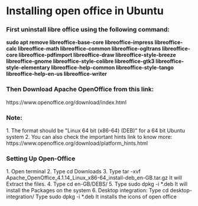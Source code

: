
<h1>Installing open office in Ubuntu </h1>

<h3>First uninstall libre office using the following command:</h3> 
<b>sudo apt remove libreoffice-base-core libreoffice-impress libreoffice-calc libreoffice-math libreoffice-common libreoffice-ogltrans libreoffice-core libreoffice-pdfimport libreoffice-draw libreoffice-style-breeze libreoffice-gnome libreoffice-style-colibre libreoffice-gtk3 libreoffice-style-elementary libreoffice-help-common libreoffice-style-tango libreoffice-help-en-us libreoffice-writer</b>

<h3>Then Download Apache OpenOffice from this link:</h3>
https://www.openoffice.org/download/index.html

<h3>Note:</h3> 
1. The format should be "Linux 64 bit (x86-64) (DEB)" for a 64 bit Ubuntu system  
2. You can also check the important hints link to know more: https://www.openoffice.org/download/platform_hints.html  

<h3>Setting Up Open-Office</h3>
1. Open terminal  
2. Type cd Downloads  
3. Type tar -xvf Apache_OpenOffice_4.1.14_Linux_x86-64_install-deb_en-GB.tar.gz  
   It will Extract the files.  
4. Type cd en-GB/DEBS/  
5. Type sudo dpkg -i *.deb  
   It will install the Packages on the system  
6. Desktop integration:  
    Type cd desktop-integration/  
    Type sudo dpkg -i *.deb  
    It installs the icons of open office
